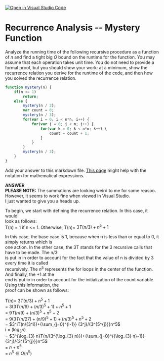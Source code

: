 [![Open in Visual Studio Code](https://classroom.github.com/assets/open-in-vscode-718a45dd9cf7e7f842a935f5ebbe5719a5e09af4491e668f4dbf3b35d5cca122.svg)](https://classroom.github.com/online_ide?assignment_repo_id=11857668&assignment_repo_type=AssignmentRepo)
# Recurrence Analysis -- Mystery Function

Analyze the running time of the following recursive procedure as a function of
$n$ and find a tight big $O$ bound on the runtime for the function. You may
assume that each operation takes unit time. You do not need to provide a formal
proof, but you should show your work: at a minimum, show the recurrence relation
you derive for the runtime of the code, and then how you solved the recurrence
relation.

```javascript
function mystery(n) {
    if(n <= 1)
        return;
    else {
        mystery(n / 3);
        var count = 0;
        mystery(n / 3);
        for(var i = 0; i < n*n; i++) {
            for(var j = 0; j < n; j++) {
                for(var k = 0; k < n*n; k++) {
                    count = count + 1;
                }
            }
        }
        mystery(n / 3);
    }
}
```

Add your answer to this markdown file. [This
page](https://docs.github.com/en/get-started/writing-on-github/working-with-advanced-formatting/writing-mathematical-expressions)
might help with the notation for mathematical expressions.  

**ANSWER**  
**PLEASE NOTE:** The summations are looking weird to me for some reason. However, it seems to work fine when viewed in Visual Studio.  
I just wanted to give you a heads up.

To begin, we start with defining the recurrence relation. In this case, it would  
look as follows:  
T(n) = 1 if n <= 1. Otherwise, T(n)= $3T(n/3)+n^5+1$  

In this case, the base case is 1, because when n is less than or equal to 0, it simply returns which is  
one action. In the other case, the 3T stands for the 3 recursive calls that have to be made. The n/3  
is put in in order to account for the fact that the value of n is divided by 3 every time it is called  
recursively. The $n^5$ represents the for loops in the center of the function. And finally, the +1 at the  
end is put in in order to account for the initialization of the count variable. Using this information, the  
proof can be shown as follows:  

T(n)= $3T(n/3)+n^5+1$  
= $3(3T(n/9)+(n/3)^5+1)+n^5+1$  
= $9T(n/9)+(n/3)^5+n^5+2$  
= $9(3T(n/27)+(n/9)^5+1)+(n/3)^5+n^5+2$  
= $3^iT(n/{3^i})+{\sum_{j=0}^{i-1}} {3^j}/{3^{5^{j}}}n^5$  
i = $(\log_{3} n)$  
= $3^{\log_{3} n}T(n/{3^{\log_{3} n}})+{\sum_{j=0}^{{\log_{3} n}-1}} {3^j}/{3^{5^{j}}}n^5$  
= $n + n^5$  
= $n^5 \in O(n^5)$  

